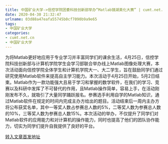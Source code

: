 ```yaml
---
title: 中国矿业大学->信控学院团委科技创新部举办“Matlab镜湖美化大赛” | cumt.net.cn
date: 2020-04-30 21:32:47
urlname: 03d88a47eafa55745b0cf7090b9a9e65
tags: 
- 中国矿业大学
categories:
- cumt.net.cn
- 中国矿业大学
---
```

为将Matlab更好地应用于专业学习并丰富同学们的课余生活，4月25日，信控学院科技创新部与计算机学院学生会学习部联合举办线上Matlab图像处理大赛，本次活动面向信控学院全体学生和计算机学院大一、大二学生，旨在鼓励同学们通过研究使用Matlab软件来提高自主学习能力。本次活动于4月25日开始，5月2日结束。Matlab作为一款功能强大且易于学习和掌握的数学软件，在我们的学习、竞赛以及科研中发挥了不可替代的作用，且Matlab操作简单，容易上手，在活动刚刚发布不久，就吸引了大量同学踊跃报名。参赛选手利用自学的Matlab知识，通过Matlab软件在规定的时间内完成主办方给出的题目。活动结束后一周内主办方将公布获奖名单，其中一等奖人数占参赛总人数的5%，二等奖人数为参赛总人数的10%，三等奖人数为参赛总人数15%。本次活动的举办，不仅提升了同学们对Matlab软件的应用能力和对计算机的操作能力，同时也提高了他们的团队协作能力，切实为同学们提升自我提供了良好的平台。



[转入文章首发地址](http://xwzx.cumt.edu.cn/99/d3/c523a563667/page.htm)